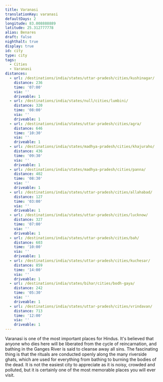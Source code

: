 ```yaml
---
title: Varanasi
translationKey: varanasi
defaultDays: 2
longitude: 83.008888889
latitude: 25.312777778
alias: Benares
draft: false
nighthalt: true
display: true
id: city
type: city
tags:
  - Cities
  - Varanasi
distances:
  - url: /destinations/india/states/uttar-pradesh/cities/kushinagar/
    distance: 236
    time: '07:00'
    via: ''
    driveable: 1
  - url: /destinations/india/states/null/cities/lumbini/
    distance: 320
    time: '08:00'
    via: ''
    driveable: 1
  - url: /destinations/india/states/uttar-pradesh/cities/agra/
    distance: 646
    time: '10:30'
    via: ''
    driveable: 1
  - url: /destinations/india/states/madhya-pradesh/cities/khajuraho/
    distance: 436
    time: '09:30'
    via: ''
    driveable: 1
  - url: /destinations/india/states/madhya-pradesh/cities/panna/
    distance: 402
    time: '08:30'
    via: ''
    driveable: 1
  - url: /destinations/india/states/uttar-pradesh/cities/allahabad/
    distance: 127
    time: '03:00'
    via: ''
    driveable: 1
  - url: /destinations/india/states/uttar-pradesh/cities/lucknow/
    distance: 327
    time: '07:00'
    via: ''
    driveable: 1
  - url: /destinations/india/states/uttar-pradesh/cities/bah/
    distance: 603
    time: '10:00'
    via: ''
    driveable: 1
  - url: /destinations/india/states/uttar-pradesh/cities/kuchesar/
    distance: 859
    time: '14:00'
    via: ''
    driveable: 1
  - url: /destinations/india/states/bihar/cities/bodh-gaya/
    distance: 242
    time: '05:30'
    via: ''
    driveable: 1
  - url: /destinations/india/states/uttar-pradesh/cities/vrindavan/
    distance: 713
    time: '12:00'
    via: ''
    driveable: 1
---
```














































































Varanasi is one of the most important places for Hindus. It's believed that anyone who dies here will be liberated from the cycle of reincarnation, and bathing in the Ganges River is said to cleanse away all sins. The fascinating thing is that the rituals are conducted openly along the many riverside ghats, which are used for everything from bathing to burning the bodies of the dead. It is not the easiest city to appreciate as it is noisy, crowded and polluted, but it is certainly one of the most memorable places you will ever visit.